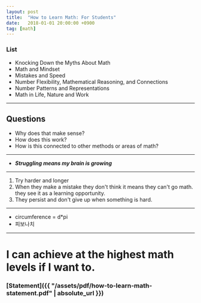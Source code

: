 ```yaml
---
layout: post
title:  "How to Learn Math: For Students"
date:   2018-01-01 20:00:00 +0900
tag: [math]
---
```


### List

- Knocking Down the Myths About Math
- Math and Mindset
- Mistakes and Speed
- Number Flexibility, Mathematical Reasoning, and Connections
- Number Patterns and Representations
- Math in Life, Nature and Work

---

## Questions

- Why does that make sense?
- How does this work?
- How is this connected to other methods or areas of math?

---

- _**Struggling means my brain is growing**_

---

1. Try harder and longer
2. When they make a mistake they don't think it means they can't go math. they see it as a learning opportunity.
3. They persist and don't give up when something is hard.

---

- circumference = d*pi
- 피보나치

---

# I can achieve at the highest math levels if I want to.

### [Statement]({{ "/assets/pdf/how-to-learn-math-statement.pdf" | absolute_url }})
